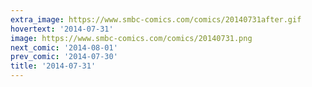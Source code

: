 ```yaml
---
extra_image: https://www.smbc-comics.com/comics/20140731after.gif
hovertext: '2014-07-31'
image: https://www.smbc-comics.com/comics/20140731.png
next_comic: '2014-08-01'
prev_comic: '2014-07-30'
title: '2014-07-31'
---
```


